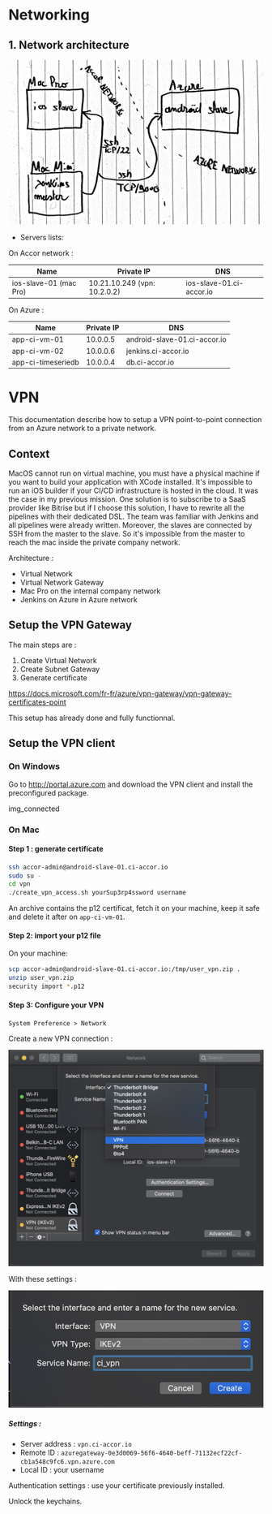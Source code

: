 # Networking

## 1. Network architecture

![Apps CI-Accor](/assets/ci-net.jpg "Basic network architecture")

* Servers lists:

On Accor network :

| Name | Private IP | DNS
------ | ---------- | ---
| ios-slave-01 (mac Pro) | 10.21.10.249 (vpn: 10.2.0.2) | ios-slave-01.ci-accor.io

On Azure :


| Name | Private IP | DNS
------ | ---------- | ---
| app-ci-vm-01 | 10.0.0.5 | android-slave-01.ci-accor.io
| app-ci-vm-02 | 10.0.0.6 | jenkins.ci-accor.io
| app-ci-timeseriedb | 10.0.0.4 | db.ci-accor.io

# VPN

This documentation describe how to setup a VPN point-to-point connection from an Azure network to a private network.

## Context

MacOS cannot run on virtual machine, you must have a physical machine if you want to build your application with XCode installed. It's impossible to run an iOS builder if your CI/CD infrastructure is hosted in the cloud. It was the case in my previous mission. One solution is to subscribe to a SaaS provider like Bitrise but if I choose this solution, I have to rewrite all the pipelines with their dedicated DSL. The team was familiar with Jenkins and all pipelines were already written. Moreover, the slaves are connected by SSH from the master to the slave. So it's impossible from the master to reach the mac inside the private company network.

Architecture :

* Virtual Network
* Virtual Network Gateway
* Mac Pro on the internal company network
* Jenkins on Azure in Azure network

## Setup the VPN Gateway

The main steps are :

1. Create Virtual Network
2. Create Subnet Gateway
3. Generate certificate

https://docs.microsoft.com/fr-fr/azure/vpn-gateway/vpn-gateway-certificates-point

This setup has already done and fully functionnal.

## Setup the VPN client

### On Windows

Go to http://portal.azure.com and download the VPN client and install the preconfigured package.

img_connected

### On Mac

#### Step 1 : generate certificate 

```bash
ssh accor-admin@android-slave-01.ci-accor.io
sudo su -
cd vpn
./create_vpn_access.sh yourSup3rp4ssword username
```

An archive contains the p12 certificat, fetch it on your machine, keep it safe and delete it after on `app-ci-vm-01`.

#### Step 2: import your p12 file

On your machine:

```bash
scp accor-admin@android-slave-01.ci-accor.io:/tmp/user_vpn.zip .
unzip user_vpn.zip
security import *.p12
```

#### Step 3: Configure your VPN

`System Preference > Network` 

Create a new VPN connection :

![Apps CI-Accor](/assets/vpn.png "VPN")

With these settings :

![Apps CI-Accor](/assets/vpn_new.png "VPN New")

##### Settings :

* Server address : `vpn.ci-accor.io`
* Remote ID : `azuregateway-0e3d0069-56f6-4640-beff-71132ecf22cf-cb1a548c9fc6.vpn.azure.com`
* Local ID : your username

Authentication settings : use your certificate previously installed.

Unlock the keychains.
